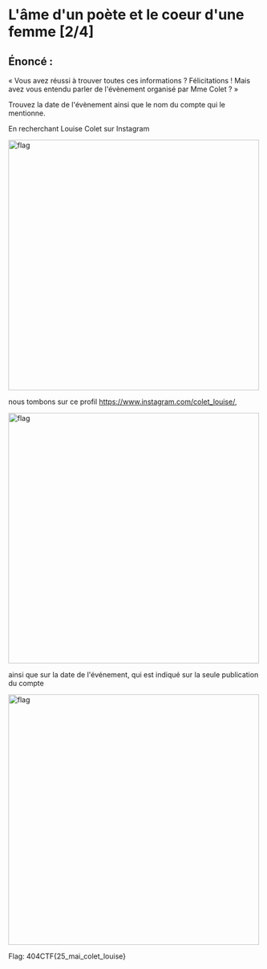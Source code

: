 # L'âme d'un poète et le coeur d'une femme [2/4]

## Énoncé :

« Vous avez réussi à trouver toutes ces informations ? Félicitations ! Mais avez vous entendu parler de l'évènement organisé par Mme Colet ? »

Trouvez la date de l'évènement ainsi que le nom du compte qui le mentionne.

En recherchant Louise Colet sur Instagram

<img alt="flag" src="search.jpg" width=500>

nous tombons sur ce profil https://www.instagram.com/colet_louise/,

<img alt="flag" src="louise.jpg" width=500>

ainsi que sur la date de l'événement, qui est indiqué sur la seule publication du compte

<img alt="flag" src="flag.jpg" width=500>

Flag: 404CTF{25_mai_colet_louise}
